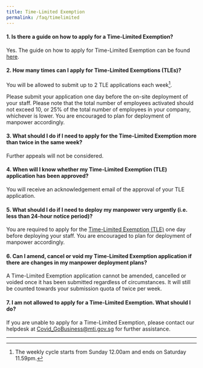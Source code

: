 ```yaml
---
title: Time-Limited Exemption
permalink: /faq/timelimited
---
```


#### **1. Is there a guide on how to apply for a Time-Limited Exemption?**
Yes. The guide on how to apply for Time-Limited Exemption can be found <a href="https://go.gov.sg/timelimitedexemptionguide" target="_blank">here</a>.

#### **2. How many times can I apply for Time-Limited Exemptions (TLEs)?**
You will be allowed to submit up to 2 TLE applications each week[^1].

Please submit your application one day before the on-site deployment of your staff. Please note that the total number of employees activated should not exceed 10, or 25% of the total number of employees in your company, whichever is lower. You are encouraged to plan for deployment of manpower accordingly.

#### **3. What should I do if I need to apply for the Time-Limited Exemption more than twice in the same week?**
Further appeals will not be considered.

#### **4. When will I know whether my Time-Limited Exemption (TLE) application has been approved?**
You will receive an acknowledgement email of the approval of your TLE application.

#### **5. What should I do if I need to deploy my manpower very urgently (i.e. less than 24-hour notice period)?**
You are required to apply for the <a href="https://go.gov.sg/timelimitedexemption" target="_blank">Time-Limited Exemption (TLE)</a> one day before deploying your staff. You are encouraged to plan for deployment of manpower accordingly.

#### **6. Can I amend, cancel or void my Time-Limited Exemption application if there are changes in my manpower deployment plans?**
A Time-Limited Exemption application cannot be amended, cancelled or voided once it has been submitted regardless of circumstances. It will still be counted towards your submission quota of twice per week. 

#### **7. I am not allowed to apply for a Time-Limited Exemption. What should I do?**
If you are unable to apply for a Time-Limited Exemption, please contact our helpdesk at <a href = "mailto: Covid_GoBusiness@mti.gov.sg">Covid_GoBusiness@mti.gov.sg</a> for further assistance.


___
[^1]: The weekly cycle starts from Sunday 12.00am and ends on Saturday 11.59pm.
